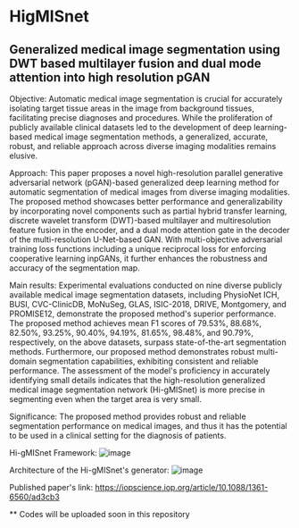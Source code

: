 # HigMISnet
## Generalized medical image segmentation using DWT based multilayer fusion and dual mode attention into high resolution pGAN

Objective: Automatic medical image segmentation is crucial for accurately isolating target tissue areas in the image from background tissues, facilitating precise diagnoses and procedures. While the proliferation of publicly available clinical datasets led to the development of deep learning-based medical image segmentation methods, a generalized, accurate, robust, and reliable approach across diverse imaging modalities remains elusive.

Approach: This paper proposes a novel high-resolution parallel generative adversarial network (pGAN)-based generalized deep learning method for automatic segmentation of medical images from diverse imaging modalities. The proposed method showcases better performance and generalizability by incorporating novel components such as partial hybrid transfer learning, discrete wavelet transform (DWT)-based multilayer and multiresolution feature fusion in the encoder, and a dual mode attention gate in the decoder of the multi-resolution U-Net-based GAN. With multi-objective adversarial training loss functions including a unique reciprocal loss for enforcing cooperative learning inpGANs, it further enhances the robustness and accuracy of the segmentation map.

Main results: Experimental evaluations conducted on nine diverse publicly available medical image segmentation datasets, including PhysioNet ICH, BUSI, CVC-ClinicDB, MoNuSeg, GLAS, ISIC-2018, DRIVE, Montgomery, and PROMISE12, demonstrate the proposed method's superior performance. The proposed method achieves mean F1 scores of 79.53%, 88.68%, 82.50%, 93.25%, 90.40%, 94.19%, 81.65%, 98.48%, and 90.79%, respectively, on the above datasets, surpass state-of-the-art segmentation methods. Furthermore, our proposed method demonstrates robust multi-domain segmentation capabilities, exhibiting consistent and reliable performance. The assessment of the model's proficiency in accurately identifying small details indicates that the high-resolution generalized medical image segmentation network (Hi-gMISnet) is more precise in segmenting even when the target area is very small.

Significance: The proposed method provides robust and reliable segmentation performance on medical images, and thus it has the potential to be used in a clinical setting for the diagnosis of patients.

Hi-gMISnet Framework:
![image](https://github.com/tushartalukder/HigMISnet/assets/65252460/dbe8481a-e53a-403f-96da-92f7e3b81c41)

Architecture of the Hi-gMISnet's generator:
![image](https://github.com/tushartalukder/HigMISnet/assets/65252460/16e794e4-34bf-4583-a448-58ae8bdd971e)

Published paper's link: https://iopscience.iop.org/article/10.1088/1361-6560/ad3cb3

** Codes will be uploaded soon in this repository
